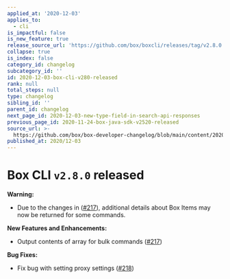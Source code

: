 ```yaml
---
applied_at: '2020-12-03'
applies_to:
  - cli
is_impactful: false
is_new_feature: true
release_source_url: 'https://github.com/box/boxcli/releases/tag/v2.8.0'
collapse: true
is_index: false
category_id: changelog
subcategory_id: ''
id: 2020-12-03-box-cli-v280-released
rank: null
total_steps: null
type: changelog
sibling_id: ''
parent_id: changelog
next_page_id: 2020-12-03-new-type-field-in-search-api-responses
previous_page_id: 2020-11-24-box-java-sdk-v2520-released
source_url: >-
  https://github.com/box/box-developer-changelog/blob/main/content/2020/12-03-box-cli-v280-released.md
published_at: 2020/12-03
---
```

# Box CLI `v2.8.0` released

**Warning:**

* Due to the changes in ([#217][1]), additional details about Box Items may now be returned for some commands.

**New Features and Enhancements:**

* Output contents of array for bulk commands ([#217][1])

**Bug Fixes:**

* Fix bug with setting proxy settings ([#218][2])

[1]: https://github.com/box/boxcli/pull/217

[2]: https://github.com/box/boxcli/pull/218